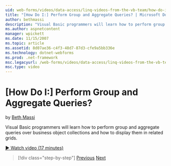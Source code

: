 ```yaml
---
uid: web-forms/videos/data-access/linq-videos-from-the-vb-team/how-do-i-perform-group-and-aggregate-queries
title: "[How Do I:] Perform Group and Aggregate Queries? | Microsoft Docs"
author: bethmassi
description: "Visual Basic programmers will learn how to perform group and aggregate queries over business object collections and how to display them in related grids."
ms.author: aspnetcontent
manager: wpickett
ms.date: 11/15/2007
ms.topic: article
ms.assetid: 8d07ae36-c4f3-48d7-87d3-cfe9a5bb336e
ms.technology: dotnet-webforms
ms.prod: .net-framework
msc.legacyurl: /web-forms/videos/data-access/linq-videos-from-the-vb-team/how-do-i-perform-group-and-aggregate-queries
msc.type: video
---
```

[How Do I:] Perform Group and Aggregate Queries?
====================
by [Beth Massi](https://github.com/bethmassi)

Visual Basic programmers will learn how to perform group and aggregate queries over business object collections and how to display them in related grids.

[&#9654; Watch video (17 minutes)](https://channel9.msdn.com/Blogs/ASP-NET-Site-Videos/how-do-i-perform-group-and-aggregate-queries)

>[!div class="step-by-step"]
[Previous](how-do-i-get-started-with-linq.md)
[Next](how-do-i-upgrade-visual-basic-projects-to-enable-linq.md)
